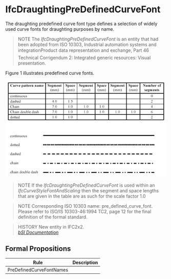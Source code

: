 IfcDraughtingPreDefinedCurveFont
================================
The draughting predefined curve font type defines a selection of widely used
curve fonts for draughting purposes by name.  
  
> NOTE  The _IfcDraughtingPreDefinedCurveFont_ is an entity that had been
> adopted from ISO 10303, Industrial automation systems and
> integrationProduct data representation and exchange, Part 46 Technical
> Corrigendum 2: Integrated generic resources: Visual presentation.  
  
Figure 1 illustrates predefined curve fonts.  
  
!["predefined fonts"](../figures/ifcdraughtingpredefinedcurvefont_fig1.gif
"Figure 1 -- Draughting predefined curve font")  
  
> NOTE  If the _IfcDraughtingPreDefinedCurveFont_ is used within an
> _IfcCurveStyleFontAndScaling_ then the segment and space lengths that are
> given in the table are as such for the scale factor 1.0  
  
> NOTE  Corresponding ISO 10303 name: pre_defined_curve_font. Please refer to
> ISO/IS 10303-46:1994 TC2, page 12 for the final definition of the formal
> standard.  
  
> HISTORY  New entity in IFC2x2.  
[ _bSI
Documentation_](https://standards.buildingsmart.org/IFC/DEV/IFC4_2/FINAL/HTML/schema/ifcpresentationappearanceresource/lexical/ifcdraughtingpredefinedcurvefont.htm)


Formal Propositions
-------------------
| Rule                     | Description   |
|--------------------------|---------------|
| PreDefinedCurveFontNames |               |

